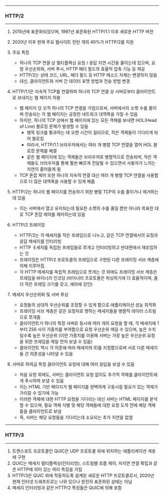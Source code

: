 -----
### HTTP/2
-----
1. 2015년에 표준화되었으며, 1997년 표준화된 HTTP/1.1 이후 새로운 HTTP 버전
2. 2020년 이후 현재 주요 웹사이트 천만 개의 40%가 HTTP/2를 지원
3. 주요 특징
   - 하나의 TCP 연결 상 멀티플렉싱 요청 / 응답 지연 시간을 줄이는데 있으며, 요청 우선순위화, 서버 푸시, HTTP 헤더 필드의 효율적 압축 기능 등 제공
   - HTTP/2는 상태 코드, URL, 헤더 필드 등 HTTP 메소드 자체는 변경하지 않음
   - 대신, 클라이언트와 서버 간 데이터 포맷 방법과 전송 방법 변경

4. HTTP/1.1은 지속적 TCP를 연결하여 하나의 TCP 연결 상 서버로부터 클라이언트로 보내지는 웹 페이지 허용
   - 웹 페이지 당 오직 하나의 TCP 연결을 가짐으로써, 서버에서의 소켓 수를 줄이며 전송되는 각 웹 페이지는 공정한 네트워크 대역폭을 가질 수 있음
   - 하지만, 하나의 TCP 상에서 웹 페이지에 있는 모든 객체를 보내면 HOL(Head of Line) 블로킹 문제가 발생할 수 있음
     + 병목 링크를 통과하는 데 오랜 시간이 걸리므로, 작은 객체들이 기다리게 되어 블로킹
     + 따라서, HTTP/1.1 브라우저에서는 여러 개 병렬 TCP 연결을 열어 HOL 블로킹 문제를 해결
     + 같은 웹 페이지에 있는 객체들은 브라우저로 병렬적으로 전송되며, 작은 객체들도 브라우저를 통해 훨씬 빠르게 전달될 수 있으면서 사용자가 느끼는 지연이 줄어들게 됨
   - TCP 혼잡 제어 또한 하나의 지속적 연결 대신 여러 개 병렬 TCP 연결을 사용함으로 더 많은 대역폭을 사용할 수 있게 해줌

5. HTTP/2는 하나의 웹 페이지를 전송하기 위한 병렬 TCP의 수를 줄이거나 제거하는 데 있음
   - 이는 서버에서 열고 유지되는데 필요한 소켓의 수를 줄일 뿐만 아니라 목표한 대로 TCP 혼잡 제어를 제어하는데 있음

6. HTTP/2 프레이밍
   - HTTP/2는 각 메세지를 작은 프레임으로 나누고, 같은 TCP 연결에서의 요청과 응답 메세지를 인터리빙
   - HTTP ㅔ세지를 독립된 프레임들로 쪼개고 인터리빙하고 반대편에서 재조립하는 것
   - 프레이밍은 HTTP/2 프로토콜의 프레임으로 구현된 다른 프레이밍 서브 계층에 의해 이루어짐
   - 각 HTTP 메세지를 독립적 프레임으로 쪼개는 것 외에도 프레이밍 서브 계층은 프레임을 바이너리 인코딩 (바이너리 프로토콜은 파싱하기에 더 효율적이며, 좀 더 작은 프레임 크기를 갖고, 에러에 강인)

7. 메세지 우선순위화 및 서버 푸싱
   - 요청들의 상대적 우선순위를 조정할 수 있게 함으로 애플리케이션 성능 최적화
   - 프레이밍 서브 계층은 같은 요청자로 향하는 메세지들을 병렬적 데이터 스트림으로 쪼개줌
   - 클라이언트가 하나의 특정 서버로 동시에 여러 개의 요청을 할 때, 각 메세지에 1부터 256 사이 가중치를 부여함으로 요청 우선순위 매길 수 있으며, 높은 수치일수록 높은 우선순위 (이런 가중치를 이용해 서버는 가장 높은 우선순위 요청을 위한 프레임을 제일 먼저 보낼 수 있음)
   - 클라이언트 역시 각 의존에 따라 메세지의 ID를 지정함으로써 서로 다른 메세지들 간 의존성을 나타낼 수 있음

8. 서버로 하여금 특정 클라이언트 요청에 대해 여러 응답을 보낼 수 있음
   - 처음 요청 외에도, 서버는 클라이언트 요청 없이도 추가적 객체를 클라이언트에게 푸시하여 보낼 수 있음
   - 이는 HTML 기반 페이지가 웹 페이지를 완벽하게 구동시킬 필요가 있는 객체가 가리킬 수 있기에 가능
   - 이러한 객체에 대한 HTTP 요청을 기다리는 대신 서버는 HTML 페이지를 분석할 수 있으며, 필요 객체 식별 및 해당 객체들에 대한 요청 도착 전에 해당 객체들을 클라이언트로 보냄
   - 즉, 서버는 해당 요청들을 기다리는데 소요되는 추가 지연을 없앰

-----
### HTTP/3
-----
1. 트랜스포트 프로토콜인 QUIC은 UDP 프로토콜 위에 위치하는 애플리케이션 계층에 구현
2. QUIC는 메세지 멀티플렉싱(인터리빙), 스트림별 흐름 제어, 저지연 연결 확립과 같은 HTTP에 의미 있는 여러 특징을 가짐
3. HTTP/3은 QUIC 위에 작동하도록 설계된 새로운 HTTP 프로토콜로서, 2020년 현재 인터넷 드래프트로는 나와 있으나 완전히 표준화된 상태는 아님
4. 메세지 인터리빙과 같은 HTTP/2 특징들은 QUIC에 의해 포함
